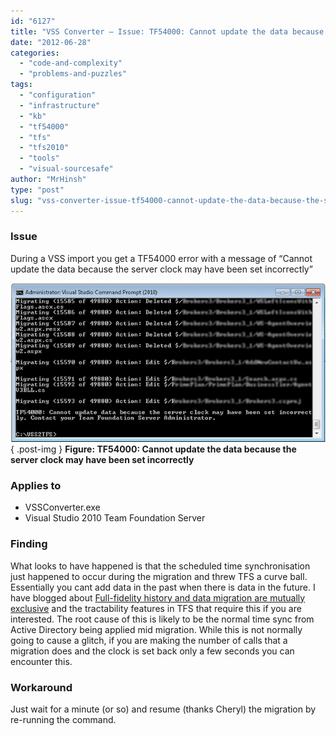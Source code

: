 ```yaml
---
id: "6127"
title: "VSS Converter – Issue: TF54000: Cannot update the data because the server clock may have been set incorrectly"
date: "2012-06-28"
categories: 
  - "code-and-complexity"
  - "problems-and-puzzles"
tags: 
  - "configuration"
  - "infrastructure"
  - "kb"
  - "tf54000"
  - "tfs"
  - "tfs2010"
  - "tools"
  - "visual-sourcesafe"
author: "MrHinsh"
type: "post"
slug: "vss-converter-issue-tf54000-cannot-update-the-data-because-the-server-clock-may-have-been-set-incorrectly"
---
```


### Issue

During a VSS import you get a TF54000 error with a message of “Cannot update the data because the server clock may have been set incorrectly”

[![image](images/image_thumb63-1-1.png "image")](http://blog.hinshelwood.com/files/2012/06/image81.png)  
{ .post-img }
**Figure: TF54000: Cannot update the data because the server clock may have been set incorrectly**

### Applies to

- VSSConverter.exe
- Visual Studio 2010 Team Foundation Server

### Finding

What looks to have happened is that the scheduled time synchronisation just happened to occur during the migration and threw TFS a curve ball. Essentially you cant add data in the past when there is data in the future. I have blogged about [Full-fidelity history and data migration are mutually exclusive](http://blog.hinshelwood.com/full-fidelity-history-and-data-migration-are-mutually-exclusive/) and the tractability features in TFS that require this if you are interested. The root cause of this is likely to be the normal time sync from Active Directory being applied mid migration. While this is not normally going to cause a glitch, if you are making the number of calls that a migration does and the clock is set back only a few seconds you can encounter this.

### Workaround

Just wait for a minute (or so) and resume (thanks Cheryl) the migration by re-running the command.


